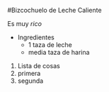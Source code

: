 #Bizcochuelo de Leche Caliente

Es muy *rico*


- Ingredientes
  - 1 taza de leche
  - media taza de harina
  

1. Lista de cosas
  1. primera
  2. segunda
